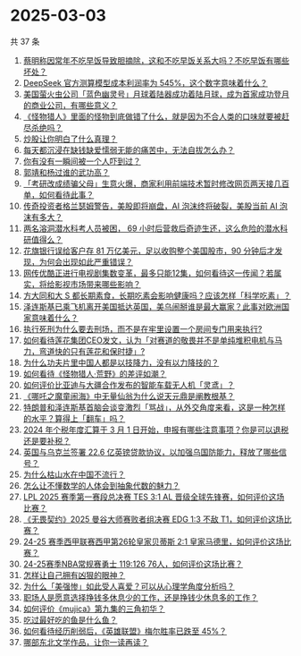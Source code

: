 # 2025-03-03

共 37 条

<!-- BEGIN ZHIHUQUESTIONS -->
<!-- 最后更新时间 Mon Mar 03 2025 07:13:29 GMT+0800 (China Standard Time) -->
1. [蔡明称因常年不吃早饭导致胆摘除，这和不吃早饭关系大吗？不吃早饭有哪些坏处？](https://www.zhihu.com/question/13817925698)
1. [DeepSeek 官方测算模型成本利润率为 545%，这个数字意味着什么？](https://www.zhihu.com/question/13733505856)
1. [美国萤火虫公司「蓝色幽灵号」月球着陆器成功着陆月球，成为首家成功登月的商业公司，有哪些意义？](https://www.zhihu.com/question/13843765292)
1. [《怪物猎人》里面的怪物到底做错了什么，就是因为不合人类的口味就要被赶尽杀绝吗？](https://www.zhihu.com/question/13799253828)
1. [炒股让你明白了什么真理？](https://www.zhihu.com/question/4266763579)
1. [每天都沉浸在缺钱缺爱懦弱无能的痛苦中，无法自拔怎么办？](https://www.zhihu.com/question/7415615962)
1. [你有没有一瞬间被一个人吓到过？](https://www.zhihu.com/question/317337121)
1. [郭靖和杨过谁的武功高？](https://www.zhihu.com/question/29143770)
1. [「考研改成绩骗父母」生意火爆，商家利用前端技术暂时修改网页两天接几百单，如何看待此事？](https://www.zhihu.com/question/13540678000)
1. [传奇投资者格兰瑟姆警告，美股即将崩盘，AI 泡沫终将破裂，美股当前 AI 泡沫有多大？](https://www.zhihu.com/question/13719808639)
1. [两名溶洞潜水科考人员被困， 69 小时后营救后奇迹生还，这么危险的潜水科研值得么？](https://www.zhihu.com/question/13653601935)
1. [花旗银行误给客户存 81 万亿美元，足以收购整个美国股市，90 分钟后才发现，为何会出现如此严重错误？](https://www.zhihu.com/question/13754808674)
1. [网传优酷正进行电视剧集数变革，最多只能12集，如何看待这一传闻？若属实，将给影视市场带来哪些影响？](https://www.zhihu.com/question/13658586246)
1. [方大同和大 S 都长期素食，长期吃素会影响健康吗？应该怎样「科学吃素」？](https://www.zhihu.com/question/13740868418)
1. [泽连斯基已乘飞机离开美国抵达英国，美乌闹掰谁是最大赢家？此事对欧洲国家意味着什么？](https://www.zhihu.com/question/13761644461)
1. [执行死刑为什么要去刑场，而不是在牢里设置一个房间专门用来执行?](https://www.zhihu.com/question/658579569)
1. [如何看待莲花集团CEO发文，认为「对赛道的敬畏并不是单纯堆积电机与马力，弯道快的只有莲花和保时捷」?](https://www.zhihu.com/question/13691384077)
1. [为什么功夫片里中国人都是以技降力，没有以力降技的？](https://www.zhihu.com/question/10397352064)
1. [如何看待《怪物猎人·荒野》的差评如潮？](https://www.zhihu.com/question/13753404816)
1. [如何评价比亚迪与大疆合作发布的智能车载无人机「灵鸢」？](https://www.zhihu.com/question/13647450592)
1. [《哪吒之魔童闹海》中无量仙翁为什么说天元鼎是阐教根基？](https://www.zhihu.com/question/11906192085)
1. [特朗普和泽连斯基首脑会谈变激烈「骂战」，从外交角度来看，这是一种怎样的水平？算得上「翻车」吗？](https://www.zhihu.com/question/13731642055)
1. [2024 年个税年度汇算于 3 月 1 日开始，申报有哪些注意事项？你是可以退税还是要补税？](https://www.zhihu.com/question/13714911172)
1. [英国与乌克兰签署 22.6 亿英镑贷款协议，以加强乌国防能力，释放了哪些信号？](https://www.zhihu.com/question/13799166723)
1. [为什么枯山水在中国不流行？](https://www.zhihu.com/question/23448967)
1. [怎么让不懂数学的人体会到抽象代数的魅力？](https://www.zhihu.com/question/7738456942)
1. [LPL 2025 赛季第一赛段总决赛 TES 3:1 AL 晋级全球先锋赛，如何评价这场比赛？](https://www.zhihu.com/question/13747104843)
1. [《无畏契约》2025 曼谷大师赛败者组决赛 EDG 1:3 不敌 T1，如何评价这场比赛？](https://www.zhihu.com/question/13755153969)
1. [24-25 赛季西甲联赛西甲第26轮皇家贝蒂斯 2:1 皇家马德里，如何评价这场比赛？](https://www.zhihu.com/question/13789782791)
1. [24-25赛季NBA常规赛勇士 119:126 76人，如何评价这场比赛？](https://www.zhihu.com/question/13807832463)
1. [怎样让自己拥有凶狠的眼神？](https://www.zhihu.com/question/457204558)
1. [为什么「美强惨」如此受人喜爱？可以从心理学角度分析吗？](https://www.zhihu.com/question/13541859495)
1. [职场人是愿意选择挣钱多休息少的工作，还是挣钱少休息多的工作？](https://www.zhihu.com/question/13746336583)
1. [如何评价《mujica》第九集的三角初华？](https://www.zhihu.com/question/13584306378)
1. [吃过最好吃的鱼是什么鱼？](https://www.zhihu.com/question/334848608)
1. [如何看待经历削弱后，《英雄联盟》梅尔胜率已跌至 45%？](https://www.zhihu.com/question/13418325421)
1. [哪部东北文学作品，让你一读再读？](https://www.zhihu.com/question/12925002576)
<!-- END ZHIHUQUESTIONS -->
